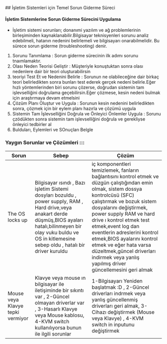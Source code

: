 
## İşletim Sistemleri için Temel Sorun Giderme Süreci

#### İşletim Sistemlerine Sorun Giderme Sürecini Uygulama
- İşletim sistemi sorunları; donanımi yazılım ve ağ problemlerinin birleşiminden kaynaklanabilir.Bilgisayar teknisyenleri sorunu analiz edebilmeli, hatanın nedenini belirlemeli ve bilgisayarı onarabilmelidir. Bu sürece sorun giderme (troubleshooting) denir.

1. Sorunu Tanımlama : Sorun giderme sürecinin ilk adımı sorunu tnaımlamaktır.
2. Olası Neden Teorisi Geliştir : Müşteriyle konuştuktan sonra olası nedenlere dair bir teori oluşturabilirsin
3. teoriyi Test Et ve Nedenini Belirle : Sorunun ne olabileceğine dair birkaç teori belirledikten sonra bunları test ederek gerçek nedeni belirle.Eğer hızlı yöntemlerinden biri sorunu çözerse, doğrudan sistemin tam işlevselliğini doğrulama geçebilirsin.Eğer çözmese, kesin nedeni bulmak için araştırmaya devam etmelsini
4. Çözüm Planı Oluştur ve Uygula : Sorunun kesin nedenini belirledikten sonra, çözmek için bir eylem planı hazırla ve çözümü uygula
5. Sistemin Tam İşlevselliğini Doğrula ve Önleyici Önlemler Uygula : Sorunu çzödükten sonra sistemin tam işlevselliğini doğrula ve gerekliyse önleyici tedbirler al
6. Bulduları, Eylemleri ve SOnuçları Belgle


### Yaygın Sorunlar ve Çözümleri :::
| Sorun | Sebep  | Çözüm |
|-------|--------|-------|
| The OS locks up | Bilgisayar ısındı , Bazı işletim Sistemi dosyları bozuldu , power supply, RAM , Hard drive,veya anakart derde düşmüş,BIOS ayaları hatalı,bilinmeyen bir olay vuku buldu ve OS in kitlemesine sebep oldu , hatalı bir driver kuruldu | iç komponentleri temizlemek, fanların bağlantısını kontrol etmek ve düzgün çalıştığından emin olmak, sistem dossya kontrolcüsü (SFC) çalıştırmak ve bozuk sistem dosyalarını değiştirmek, power supply RAM ve hard drive ı kontrol etmek test etmek,event log dan eventlerin adreslerini kontrol etmek,BIOS ayalarını kontrol etmek ve eğer hata varsa düzeltmek,güncel driverları indirmek veya yanlış yapılmış driver güncellemesini geri almak|
| Mouse veya Klavye tepki vermiyor | Klavye veya mouse ın bilgisayar ile iletişiminde bir sıkıntı var , 2-Güncel olmayan driverlar var , 3-Hasarlı Klavye veya Mouse kablosu, 4-KVM switch kullanılıyorsa bunun ile ilgili sorunlar | 1-Bilgisayarı Yeniden başlatmak :D , 2-Güncel driverları indrmek veya yanlış güncellenmiş driverları geri almak, 3-Cihazı değiştirmek (Mouse veya Klavye) , 4-KVM switch in inputunu değiştirmek |
